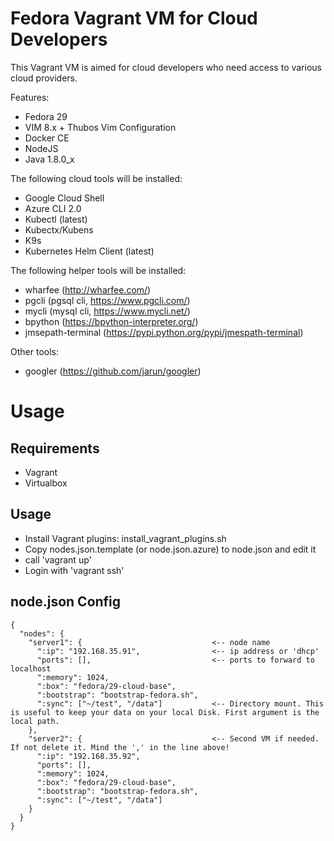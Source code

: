 # Fedora Vagrant VM for Cloud Developers

This Vagrant VM is aimed for cloud developers who need access to various cloud providers.

Features:
- Fedora 29
- VIM 8.x + Thubos Vim Configuration
- Docker CE
- NodeJS
- Java 1.8.0_x

The following cloud tools will be installed:
- Google Cloud Shell
- Azure CLI 2.0
- Kubectl (latest)
- Kubectx/Kubens
- K9s
- Kubernetes Helm Client (latest)

The following helper tools will be installed:
- wharfee (http://wharfee.com/)
- pgcli (pgsql cli, https://www.pgcli.com/)
- mycli (mysql cli, https://www.mycli.net/)
- bpython (https://bpython-interpreter.org/)
- jmsepath-terminal (https://pypi.python.org/pypi/jmespath-terminal)

Other tools:
- googler (https://github.com/jarun/googler)

# Usage
## Requirements
- Vagrant
- Virtualbox

## Usage
- Install Vagrant plugins: install_vagrant_plugins.sh
- Copy nodes.json.template (or node.json.azure) to node.json and edit it
- call 'vagrant up'
- Login with 'vagrant ssh'

## node.json Config
```
{
  "nodes": {
    "server1": {                             <-- node name
      ":ip": "192.168.35.91",                <-- ip address or 'dhcp'
      "ports": [],                           <-- ports to forward to localhost
      ":memory": 1024,
      ":box": "fedora/29-cloud-base",
      ":bootstrap": "bootstrap-fedora.sh",
      ":sync": ["~/test", "/data"]           <-- Directory mount. This is useful to keep your data on your local Disk. First argument is the local path.
    },
    "server2": {                             <-- Second VM if needed. If not delete it. Mind the ',' in the line above!
      ":ip": "192.168.35.92",
      "ports": [],
      ":memory": 1024,
      ":box": "fedora/29-cloud-base",
      ":bootstrap": "bootstrap-fedora.sh",
      ":sync": ["~/test", "/data"]
    }
  }
}
```
